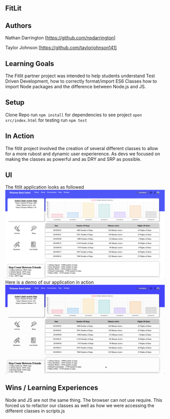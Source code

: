 ## FitLit 

## Authors

Nathan Darrington [https://github.com/npdarrington]

Taylor Johnson [https://github.com/taylorjohnson141]

## Learning Goals

The Fitlit partner project was intended to help students understand Test Driven Development, how to correctly format/import ES6 Classes how to import Node packages and the difference between Node.js and JS. 

## Setup

Clone Repo
run `npm install` for dependencies
to see project `open src/index.html`
for testing run `npm test`  

## In Action 
The fitlit project involved the creation of several different classes to allow for a more rubost and dynamic user experierence. As devs we focused on making the classes as powerful and as DRY and SRP as possible.

 ## UI
 The fitlit application looks as followed 
 ![Fitlit-dashboard](./readme-assests/Fitlit-dashboard.png)
 Here is a demo of our application in action  
 ![Fitlit-dashboard](./readme-assests/fitlit.gif)
  
## Wins / Learning Experiences
Node and JS are not the same thing. The browser can not use require. This forced us to refactor our classes as well as how we were accessing the different classes in scripts.js
